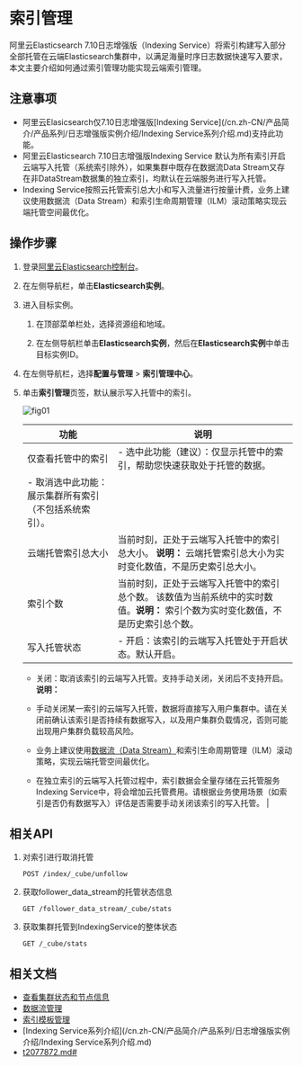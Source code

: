 # 索引管理

阿里云Elasticsearch 7.10日志增强版（Indexing Service）将索引构建写入部分全部托管在云端Elasticsearch集群中，以满足海量时序日志数据快速写入要求，本文主要介绍如何通过索引管理功能实现云端索引管理。

## 注意事项

-   阿里云Elasicsearch仅7.10日志增强版[Indexing Service](/cn.zh-CN/产品简介/产品系列/日志增强版实例介绍/Indexing Service系列介绍.md)支持此功能。
-   阿里云Elasticsearch 7.10日志增强版Indexing Service 默认为所有索引开启云端写入托管（系统索引除外），如果集群中既存在数据流Data Stream又存在非DataStream数据集的独立索引，均默认在云端服务进行写入托管。
-   Indexing Service按照云托管索引总大小和写入流量进行按量计费，业务上建议使用数据流（Data Stream）和索引生命周期管理（ILM）滚动策略实现云端托管空间最优化。

## 操作步骤

1.  登录[阿里云Elasticsearch控制台](https://elasticsearch.console.aliyun.com/#/home)。

2.  在左侧导航栏，单击**Elasticsearch实例**。

3.  进入目标实例。

    1.  在顶部菜单栏处，选择资源组和地域。

    2.  在左侧导航栏单击**Elasticsearch实例**，然后在**Elasticsearch实例**中单击目标实例ID。

4.  在左侧导航栏，选择**配置与管理** \> **索引管理中心**。

5.  单击**索引管理**页签，默认展示写入托管中的索引。

    ![fig01](https://static-aliyun-doc.oss-accelerate.aliyuncs.com/assets/img/zh-CN/4127128161/p262550.png)

    |功能|说明|
    |--|--|
    |仅查看托管中的索引|    -   选中此功能（建议）：仅显示托管中的索引，帮助您快速获取处于托管的数据。
    -   取消选中此功能：展示集群所有索引（不包括系统索引）。 |
    |云端托管索引总大小|当前时刻，正处于云端写入托管中的索引总大小。 **说明：** 云端托管索引总大小为实时变化数值，不是历史索引总大小。 |
    |索引个数|当前时刻，正处于云端写入托管中的索引总个数。 该数值为当前系统中的实时数值。**说明：** 索引个数为实时变化数值，不是历史索引总个数。 |
    |写入托管状态|    -   开启：该索引的云端写入托管处于开启状态。默认开启。
    -   关闭：取消该索引的云端写入托管。支持手动关闭，关闭后不支持开启。
**说明：**

    -   手动关闭某一索引的云端写入托管，数据将直接写入用户集群中。请在关闭前确认该索引是否持续有数据写入，以及用户集群负载情况，否则可能出现用户集群负载较高风险。
    -   业务上建议使用[数据流（Data Stream）](https://www.elastic.co/guide/en/elasticsearch/reference/current/data-streams.html)和索引生命周期管理（ILM）滚动策略，实现云端托管空间最优化。
    -   在独立索引的云端写入托管过程中，索引数据会全量存储在云托管服务Indexing Service中，将会增加云托管费用。请根据业务使用场景（如索引是否仍有数据写入）评估是否需要手动关闭该索引的写入托管。 |


## 相关API

1.  对索引进行取消托管

    ```
    POST /index/_cube/unfollow
    ```

2.  获取follower\_data\_stream的托管状态信息

    ```
    GET /follower_data_stream/_cube/stats
    ```

3.  获取集群托管到IndexingService的整体状态

    ```
    GET /_cube/stats
    ```


## 相关文档

-   [查看集群状态和节点信息](/cn.zh-CN/Elasticsearch/实例管理/查看集群状态和节点信息.md)
-   [数据流管理](/cn.zh-CN/Elasticsearch/索引管理中心/数据流管理.md)
-   [索引模板管理](/cn.zh-CN/Elasticsearch/索引管理中心/索引模板管理.md)
-   [Indexing Service系列介绍](/cn.zh-CN/产品简介/产品系列/日志增强版实例介绍/Indexing Service系列介绍.md)
-   [t2077872.md\#]()

